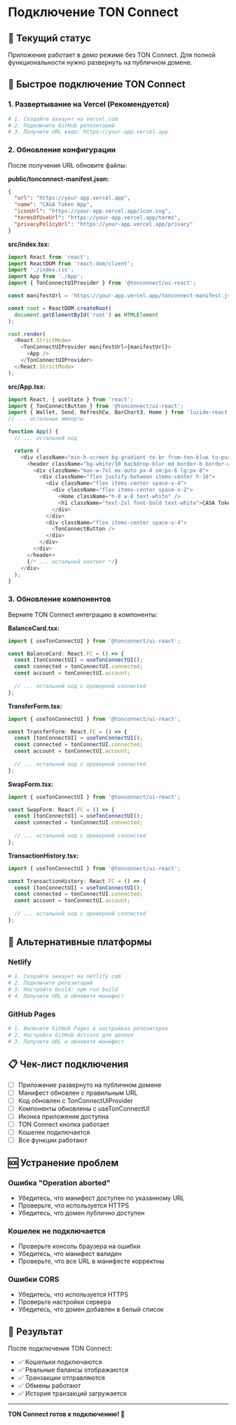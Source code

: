 # Подключение TON Connect

## 🎯 Текущий статус

Приложение работает в демо режиме без TON Connect. Для полной функциональности нужно развернуть на публичном домене.

## 🚀 Быстрое подключение TON Connect

### 1. Развертывание на Vercel (Рекомендуется)

```bash
# 1. Создайте аккаунт на vercel.com
# 2. Подключите GitHub репозиторий
# 3. Получите URL вида: https://your-app.vercel.app
```

### 2. Обновление конфигурации

После получения URL обновите файлы:

**public/tonconnect-manifest.json:**
```json
{
  "url": "https://your-app.vercel.app",
  "name": "CASA Token App",
  "iconUrl": "https://your-app.vercel.app/icon.svg",
  "termsOfUseUrl": "https://your-app.vercel.app/terms",
  "privacyPolicyUrl": "https://your-app.vercel.app/privacy"
}
```

**src/index.tsx:**
```typescript
import React from 'react';
import ReactDOM from 'react-dom/client';
import './index.css';
import App from './App';
import { TonConnectUIProvider } from '@tonconnect/ui-react';

const manifestUrl = 'https://your-app.vercel.app/tonconnect-manifest.json';

const root = ReactDOM.createRoot(
  document.getElementById('root') as HTMLElement
);

root.render(
  <React.StrictMode>
    <TonConnectUIProvider manifestUrl={manifestUrl}>
      <App />
    </TonConnectUIProvider>
  </React.StrictMode>
);
```

**src/App.tsx:**
```typescript
import React, { useState } from 'react';
import { TonConnectButton } from '@tonconnect/ui-react';
import { Wallet, Send, RefreshCw, BarChart3, Home } from 'lucide-react';
// ... остальные импорты

function App() {
  // ... остальной код

  return (
    <div className="min-h-screen bg-gradient-to-br from-ton-blue to-purple-600">
      <header className="bg-white/10 backdrop-blur-md border-b border-white/20">
        <div className="max-w-7xl mx-auto px-4 sm:px-6 lg:px-8">
          <div className="flex justify-between items-center h-16">
            <div className="flex items-center space-x-4">
              <div className="flex items-center space-x-2">
                <Home className="h-8 w-8 text-white" />
                <h1 className="text-2xl font-bold text-white">CASA Token</h1>
              </div>
            </div>
            <div className="flex items-center space-x-4">
              <TonConnectButton />
            </div>
          </div>
        </div>
      </header>
      {/* ... остальной контент */}
    </div>
  );
}
```

### 3. Обновление компонентов

Верните TON Connect интеграцию в компоненты:

**BalanceCard.tsx:**
```typescript
import { useTonConnectUI } from '@tonconnect/ui-react';

const BalanceCard: React.FC = () => {
  const [tonConnectUI] = useTonConnectUI();
  const connected = tonConnectUI.connected;
  const account = tonConnectUI.account;
  
  // ... остальной код с проверкой connected
};
```

**TransferForm.tsx:**
```typescript
import { useTonConnectUI } from '@tonconnect/ui-react';

const TransferForm: React.FC = () => {
  const [tonConnectUI] = useTonConnectUI();
  const connected = tonConnectUI.connected;
  const account = tonConnectUI.account;
  
  // ... остальной код с проверкой connected
};
```

**SwapForm.tsx:**
```typescript
import { useTonConnectUI } from '@tonconnect/ui-react';

const SwapForm: React.FC = () => {
  const [tonConnectUI] = useTonConnectUI();
  const connected = tonConnectUI.connected;
  
  // ... остальной код с проверкой connected
};
```

**TransactionHistory.tsx:**
```typescript
import { useTonConnectUI } from '@tonconnect/ui-react';

const TransactionHistory: React.FC = () => {
  const [tonConnectUI] = useTonConnectUI();
  const connected = tonConnectUI.connected;
  const account = tonConnectUI.account;
  
  // ... остальной код с проверкой connected
};
```

## 🔧 Альтернативные платформы

### Netlify
```bash
# 1. Создайте аккаунт на netlify.com
# 2. Подключите репозиторий
# 3. Настройте build: npm run build
# 4. Получите URL и обновите манифест
```

### GitHub Pages
```bash
# 1. Включите GitHub Pages в настройках репозитория
# 2. Настройте GitHub Actions для деплоя
# 3. Получите URL и обновите манифест
```

## 📋 Чек-лист подключения

- [ ] Приложение развернуто на публичном домене
- [ ] Манифест обновлен с правильным URL
- [ ] Код обновлен с TonConnectUIProvider
- [ ] Компоненты обновлены с useTonConnectUI
- [ ] Иконка приложения доступна
- [ ] TON Connect кнопка работает
- [ ] Кошелек подключается
- [ ] Все функции работают

## 🆘 Устранение проблем

### Ошибка "Operation aborted"
- Убедитесь, что манифест доступен по указанному URL
- Проверьте, что используется HTTPS
- Убедитесь, что домен публично доступен

### Кошелек не подключается
- Проверьте консоль браузера на ошибки
- Убедитесь, что манифест валиден
- Проверьте, что все URL в манифесте корректны

### Ошибки CORS
- Убедитесь, что используется HTTPS
- Проверьте настройки сервера
- Убедитесь, что домен добавлен в белый список

## 🎯 Результат

После подключения TON Connect:
- ✅ Кошельки подключаются
- ✅ Реальные балансы отображаются
- ✅ Транзакции отправляются
- ✅ Обмены работают
- ✅ История транзакций загружается

---

**TON Connect готов к подключению! 🚀** 